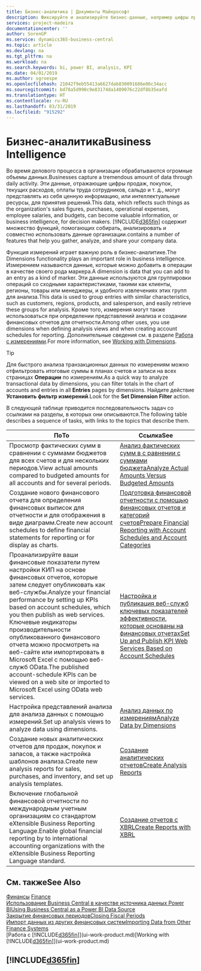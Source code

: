 ```yaml
---
title: Бизнес-аналитика | Документы Майкрософт
description: Фиксируйте и анализируйте бизнес-данные, например цифры продаж, покупок, текущих расходов, оплаты труда сотрудников и бюджеты, которые могут представлять собой ценную информацию для бизнес-аналитики и принятия решений.
services: project-madeira
documentationcenter: ''
author: SorenGP
ms.service: dynamics365-business-central
ms.topic: article
ms.devlang: na
ms.tgt_pltfrm: na
ms.workload: na
ms.search.keywords: bi, power BI, analysis, KPI
ms.date: 04/01/2019
ms.author: sgroespe
ms.openlocfilehash: 21042f9eb55413a6627dab830091686e06c34acc
ms.sourcegitcommit: bd78a5d990c9e83174da1409076c22df8b35eafd
ms.translationtype: HT
ms.contentlocale: ru-RU
ms.lasthandoff: 03/31/2019
ms.locfileid: "915292"
---
```

# <a name="business-intelligence"></a><span data-ttu-id="05375-103">Бизнес-аналитика</span><span class="sxs-lookup"><span data-stu-id="05375-103">Business Intelligence</span></span>
<span data-ttu-id="05375-104">Во время делового процесса в организации обрабатываются огромные объемы данных.</span><span class="sxs-lookup"><span data-stu-id="05375-104">Businesses capture a tremendous amount of data through daily activity.</span></span> <span data-ttu-id="05375-105">Эти данные, отражающие цифры продаж, покупок, текущих расходов, оплаты труда сотрудников, сальдо и т. д., могут представлять из себя ценную информацию, или интеллектуальные ресурсы, для принятия решений.</span><span class="sxs-lookup"><span data-stu-id="05375-105">This data, which reflects such things as the organization's sales figures, purchases, operational expenses, employee salaries, and budgets, can become valuable information, or business intelligence, for decision makers.</span></span> [!INCLUDE[d365fin](includes/d365fin_md.md)] <span data-ttu-id="05375-106">содержит множество функций, помогающих собирать, анализировать и совместно использовать данные организации.</span><span class="sxs-lookup"><span data-stu-id="05375-106">contains a number of features that help you gather, analyze, and share your company data.</span></span>

<span data-ttu-id="05375-107">Функция измерений играет важную роль в бизнес-аналитике.</span><span class="sxs-lookup"><span data-stu-id="05375-107">The Dimensions functionality plays an important role in business intelligence.</span></span> <span data-ttu-id="05375-108">Измерением называются данные, которые можно добавить в операции в качестве своего рода маркера.</span><span class="sxs-lookup"><span data-stu-id="05375-108">A dimension is data that you can add to an entry as a kind of marker.</span></span> <span data-ttu-id="05375-109">Эти данные используются для группировки операций со сходными характеристиками, такими как клиенты, регионы, товары или менеджеры, и удобного извлечениях этих групп для анализа.</span><span class="sxs-lookup"><span data-stu-id="05375-109">This data is used to group entries with similar characteristics, such as customers, regions, products, and salesperson, and easily retrieve these groups for analysis.</span></span> <span data-ttu-id="05375-110">Кроме того, измерения могут также использоваться при определении представлений анализа и создании финансовых отчетов для отчетности.</span><span class="sxs-lookup"><span data-stu-id="05375-110">Among other uses, you use dimensions  when defining analysis views and when creating account schedules for reporting.</span></span> <span data-ttu-id="05375-111">Дополнительные сведения см. в разделе [Работа с измерениями](finance-dimensions.md).</span><span class="sxs-lookup"><span data-stu-id="05375-111">For more information, see [Working with Dimensions](finance-dimensions.md).</span></span>

> [!TIP]
> <span data-ttu-id="05375-112">Для быстрого анализа транзакционных данных по измерениям можно отфильтровать итоговые суммы в планах счетов и записи на всех страницах **Операции** по измерениям.</span><span class="sxs-lookup"><span data-stu-id="05375-112">As a quick way to analyze transactional data by dimensions, you can filter totals in the chart of accounts and entries in all **Entries** pages by dimensions.</span></span> <span data-ttu-id="05375-113">Найдите действие **Установить фильтр измерений**.</span><span class="sxs-lookup"><span data-stu-id="05375-113">Look for the **Set Dimension Filter** action.</span></span>  

<span data-ttu-id="05375-114">В следующей таблице приводится последовательность задач со ссылками на разделы, в которых они описываются.</span><span class="sxs-lookup"><span data-stu-id="05375-114">The following table describes a sequence of tasks, with links to the topics that describe them.</span></span>  

| <span data-ttu-id="05375-115">По</span><span class="sxs-lookup"><span data-stu-id="05375-115">To</span></span> | <span data-ttu-id="05375-116">Ссылка</span><span class="sxs-lookup"><span data-stu-id="05375-116">See</span></span> |
| --- | --- |
|<span data-ttu-id="05375-117">Просмотр фактических сумм в сравнении с суммами бюджетов для всех счетов и для нескольких периодов.</span><span class="sxs-lookup"><span data-stu-id="05375-117">View actual amounts compared to budgeted amounts for all accounts and for several periods.</span></span>|[<span data-ttu-id="05375-118">Анализ фактических сумм в с равнении с суммами бюджета</span><span class="sxs-lookup"><span data-stu-id="05375-118">Analyze Actual Amounts Versus Budgeted Amounts</span></span>](bi-how-analyze-actual-versus-budget.md)|
|<span data-ttu-id="05375-119">Создание нового финансового отчета для определения финансовых выписок для отчетности и для отображения в виде диаграмм.</span><span class="sxs-lookup"><span data-stu-id="05375-119">Create new account schedules to define financial statements for reporting or for display as charts.</span></span>|[<span data-ttu-id="05375-120">Подготовка финансовой отчетности с помощью финансовых отчетов и категорий счетов</span><span class="sxs-lookup"><span data-stu-id="05375-120">Prepare Financial Reporting with Account Schedules and Account Categories</span></span>](bi-how-work-account-schedule.md)|
|<span data-ttu-id="05375-121">Проанализируйте ваши финансовые показатели путем настройки КИП на основе финансовых отчетов, которые затем следует опубликовать как веб-службы.</span><span class="sxs-lookup"><span data-stu-id="05375-121">Analyze your financial performance by setting up KPIs based on account schedules, which you then publish as web services.</span></span> <span data-ttu-id="05375-122">Ключевые индикаторы производительности опубликованного финансового отчета можно просмотреть на веб-сайте или импортировать в Microsoft Excel с помощью веб-служб OData.</span><span class="sxs-lookup"><span data-stu-id="05375-122">The published account-schedule KPIs can be viewed on a web site or imported to Microsoft Excel using OData web services.</span></span>|[<span data-ttu-id="05375-123">Настройка и публикация веб-служб ключевых показателей эффективности, которые основаны на финансовых отчетах</span><span class="sxs-lookup"><span data-stu-id="05375-123">Set Up and Publish KPI Web Services Based on Account Schedules</span></span>](bi-how-to-set-up-and-publish-kpi-web-services-based-on-account-schedules.md)|
|<span data-ttu-id="05375-124">Настройка представлений анализа для анализа данных с помощью измерений.</span><span class="sxs-lookup"><span data-stu-id="05375-124">Set up analysis views to analyze data using dimensions.</span></span>|[<span data-ttu-id="05375-125">Анализ данных по измерениям</span><span class="sxs-lookup"><span data-stu-id="05375-125">Analyze Data by Dimensions</span></span>](bi-how-analyze-data-dimension.md)|
|<span data-ttu-id="05375-126">Создание новых аналитических отчетов для продаж, покупок и запасов, а также настройка шаблонов анализа.</span><span class="sxs-lookup"><span data-stu-id="05375-126">Create new analysis reports for sales, purchases, and inventory, and set up analysis templates.</span></span>|[<span data-ttu-id="05375-127">Создание аналитических отчетов</span><span class="sxs-lookup"><span data-stu-id="05375-127">Create Analysis Reports</span></span>](bi-how-create-analysis-views-reports.md)|
|<span data-ttu-id="05375-128">Включение глобальной финансовой отчетности по международным учетным организациям со стандартом eXtensible Business Reporting Language.</span><span class="sxs-lookup"><span data-stu-id="05375-128">Enable global financial reporting by to international accounting organizations with the eXtensible Business Reporting Language standard.</span></span>|[<span data-ttu-id="05375-129">Создание отчетов с XBRL</span><span class="sxs-lookup"><span data-stu-id="05375-129">Create Reports with XBRL</span></span>](bi-create-reports-with-xbrl.md)|

## <a name="see-also"></a><span data-ttu-id="05375-130">См. также</span><span class="sxs-lookup"><span data-stu-id="05375-130">See Also</span></span>
<span data-ttu-id="05375-131">[Финансы](finance.md)  </span><span class="sxs-lookup"><span data-stu-id="05375-131">[Finance](finance.md)  </span></span>  
[<span data-ttu-id="05375-132">Использование Business Central в качестве источника данных Power BI</span><span class="sxs-lookup"><span data-stu-id="05375-132">Using Business Central as a Power BI Data Source</span></span>](across-how-use-financials-data-source-powerbi.md)  
[<span data-ttu-id="05375-133">Закрытие финансовых периодов</span><span class="sxs-lookup"><span data-stu-id="05375-133">Closing Fiscal Periods</span></span>](year-close-years-periods.md)  
[<span data-ttu-id="05375-134">Импорт данных из других финансовых систем</span><span class="sxs-lookup"><span data-stu-id="05375-134">Importing Data from Other Finance Systems</span></span>](across-import-data-configuration-packages.md)  
<span data-ttu-id="05375-135">[Работа с [!INCLUDE[d365fin](includes/d365fin_md.md)]](ui-work-product.md)</span><span class="sxs-lookup"><span data-stu-id="05375-135">[Working with [!INCLUDE[d365fin](includes/d365fin_md.md)]](ui-work-product.md)</span></span>

## [!INCLUDE[d365fin](includes/free_trial_md.md)]  
